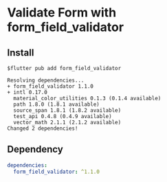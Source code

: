# Validate Form with form_field_validator

## Install 

```shell
$flutter pub add form_field_validator

Resolving dependencies...
+ form_field_validator 1.1.0
+ intl 0.17.0
  material_color_utilities 0.1.3 (0.1.4 available)
  path 1.8.0 (1.8.1 available)
  source_span 1.8.1 (1.8.2 available)
  test_api 0.4.8 (0.4.9 available)
  vector_math 2.1.1 (2.1.2 available)
Changed 2 dependencies!
```

## Dependency

```yaml
dependencies:
  form_field_validator: ^1.1.0
```
